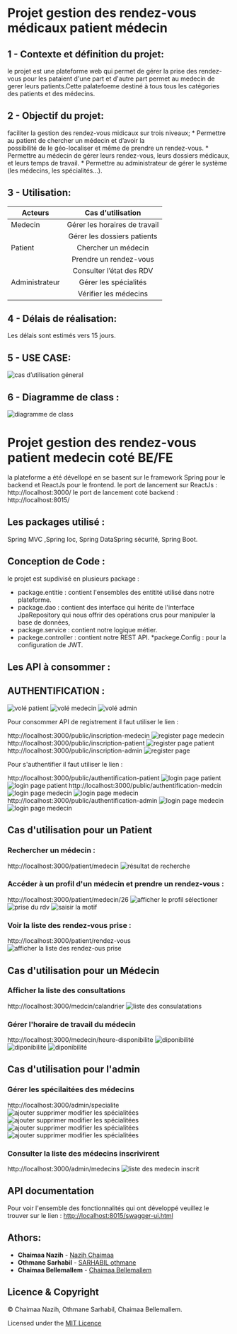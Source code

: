 # Projet gestion des rendez-vous médicaux patient médecin
## 1 - Contexte et définition du projet:

le projet est une plateforme web qui permet de gérer la prise des rendez-vous pour les pataient d'une part et d'autre part permet au medecin de gerer leurs patients.Cette palatefoeme destiné à tous tous les catégories des patients et des médecins.

## 2 - Objectif du projet:

faciliter la gestion des rendez-vous midicaux sur trois niveaux;
	* Permettre au patient de chercher un médecin et d’avoir la  
	  possibilité de le géo-localiser et même de prendre un rendez-vous.
	* Permettre au médecin de gérer leurs rendez-vous, leurs dossiers
	  médicaux, et leurs temps de travail.
	* Permettre au administrateur de gérer le système (les médecins, les
	  spécialités...).

## 3 - Utilisation:

| Acteurs       | Cas d'utilisation             | 
| ------------- |:-----------------------------:| 
| Medecin       | Gérer les horaires de travail |
|               | Gérer les dossiers patients   |  
| Patient       | Chercher un médecin           |
|               | Prendre un rendez-vous        |
|               | Consulter l’état des RDV      |
| Administrateur| Gérer les spécialités         |
|               | Vérifier les médecins         |

## 4 - Délais de réalisation:

Les délais sont estimés vers 15 jours.

## 5 - USE CASE:

![cas d’utilisation géneral](genrale.png)

## 6 - Diagramme de class :

![diagramme de class](DigrClass.png)

# Projet gestion des rendez-vous patient medecin coté BE/FE

la plateforme a été dévellopé en se basent sur le framework Spring pour le backend et ReactJs pour le frontend.
le port de lancement sur ReactJs :  http://localhost:3000/
le port de lancement coté backend : http://localhost:8015/

## Les packages utilisé :

Spring MVC ,Spring Ioc, Spring DataSpring sécurité, Spring Boot.

## Conception de Code :

le projet est supdivisé en plusieurs package :
* package.entitie : contient l'ensembles des entitité utilisé dans notre plateforme.
* package.dao : contient des interface qui hérite de l'interface JpaRepository qui nous offrir des opérations crus  pour manipuler la base de données,
* package.service : contient notre logique métier.
* packege.controller : contient notre REST API.
*packege.Config : pour la configuration de JWT.

## Les API à consommer :

## AUTHENTIFICATION :
![volé patient](Patient.png)
![volé medecin](Medecin.png)
![volé admin](Admin1.png)

Pour consommer API de registrement il faut utiliser le lien :

http://localhost:3000/public/inscription-medecin
![register page medecin](InscriptionMedcin.png)
http://localhost:3000/public/inscription-patient
![register page patient](InscriptionPatient4.PNG)
http://localhost:3000/public/inscription-admin
![register page ](Admin3.PNG)



Pour s'authentifier il faut utiliser le lien :

 
http://localhost:3000/public/authentification-patient
![login page patient](LoginPatient.png)
![login page patient](PageLoginPatient.png)
http://localhost:3000/public/authentification-medcin
![login page medecin](LoginMedcin.png)
![login page medecin](ProfilMedcin.PNG)
http://localhost:3000/public/authentification-admin
![login page medecin](Admin2.PNG)
![login page medecin](Admin4.PNG)

## Cas d'utilisation pour un Patient
### Rechercher un médecin :

http://localhost:3000/patient/medecin
![résultat de recherche](rechercheMedecin.png)

### Accéder à un profil d'un médecin et prendre un rendez-vous :
http://localhost:3000/patient/medecin/26
![afficher le profil sélectioner](profilmedcin.png)
![prise du rdv](appointment.png)
![saisir la motif](appointmentmotif.png)

### Voir la liste des rendez-vous prise :
http://localhost:3000/patient/rendez-vous
![afficher la liste des rendez-ous prise](rdv.png)

## Cas d'utilisation pour un Médecin
### Afficher la liste des consultations
http://localhost:3000/medcin/calandrier
![liste des consulatations](Calandrer.png)

### Gérer l'horaire de travail du médecin
http://localhost:3000/medecin/heure-disponibilite
![diponibilité](listJourHeure.png)
![diponibilité](listJourHeure1.png)
![diponibilité](listJourHeure3.png)

## Cas d'utilisation pour l'admin
### Gérer les spécilaitées des médecins
http://localhost:3000/admin/specialite
![ajouter supprimer modifier les spécialitées](specialite.png)
![ajouter supprimer modifier les spécialitées](ajouterspecialite.PNG)
![ajouter supprimer modifier les spécialitées](modification.PNG)
![ajouter supprimer modifier les spécialitées](delete.PNG)
### Consulter la liste des médecins inscrivirent
http://localhost:3000/admin/medecins
![liste des medecin inscrit](medecin.png)


## API documentation

Pour voir l'ensemble des fonctionnalités qui ont développé veuillez le trouver sur le lien  :
<http://localhost:8015/swagger-ui.html>

## Athors: 
* **Chaimaa Nazih**  - [Nazih Chaimaa](https://github.com/NzChaimaa)
* **Othmane Sarhabil**  - [SARHABIL othmane](https://github.com/SARHABILothmane)
* **Chaimaa  Bellemallem**  - [Chaimaa  Bellemallem](https://github.com/ChaimaaBellemallem) 

## Licence & Copyright
© Chaimaa  Nazih, Othmane Sarhabil, Chaimaa  Bellemallem.

Licensed under the [MIT Licence](LICENSE)
















